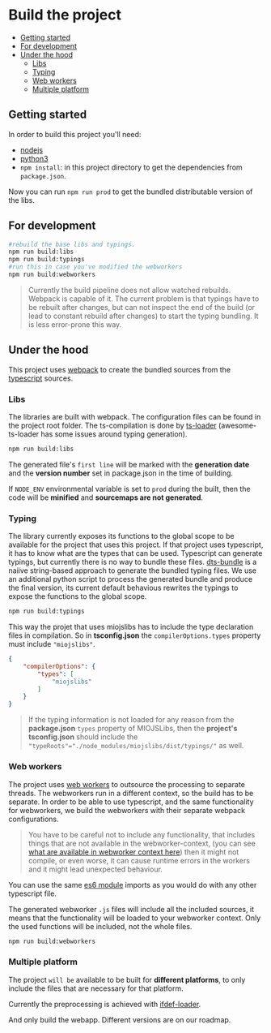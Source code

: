 # Build the project

* [Getting started](#getting-started)
* [For development](#for-development)
* [Under the hood](#under-the-hood)
  * [Libs](#libs)
  * [Typing](#typing)
  * [Web workers](#web-workers)
  * [Multiple platform](#multiple-platform)

## Getting started

In order to build this project you'll need:

* [nodejs](https://nodejs.org/en/download/)
* [python3](https://www.python.org/downloads/)
* `npm install`: in this project directory to get the dependencies from `package.json`.

Now you can run `npm run prod` to get the bundled distributable version of the libs.

## For development

```bash
#rebuild the base libs and typings.
npm run build:libs
npm run build:typings
#run this in case you've modified the webworkers
npm run build:webworkers
```

> Currently the build pipeline does not allow watched rebuilds. Webpack is capable of it.
> The current problem is that typings have to be rebuilt after changes, but can not inspect the end of the build (or lead to constant rebuild after changes) to start the typing bundling. It is less error-prone this way.

## Under the hood

This project uses [webpack](https://webpack.js.org/)
to create the bundled sources from the [typescript](https://www.typescriptlang.org/) sources.

### Libs

The libraries are built with webpack. The configuration files can be found in the project root folder.
The ts-compilation is done by [ts-loader](https://github.com/TypeStrong/ts-loader) (awesome-ts-loader has some issues around typing generation).

```bash
npm run build:libs
```

The generated file's `first line` will be marked with the **generation date** and the **version number** set in package.json in the time of building.

If `NODE_ENV` environmental variable is set to `prod` during the built, then the code will be **minified** and **sourcemaps are not generated**.

### Typing

The library currently exposes its functions to the global scope to be available for the project that uses this project. If that project uses typescript, it has to know what are the types that can be used. Typescript can generate typings, but currently there is no way to bundle these files. [dts-bundle](https://github.com/TypeStrong/dts-bundle) is a naiive string-based approach to generate the bundled typing files. We use an additional python script to process the generated bundle and produce the final version, its current default behavious rewrites the typings to expose the functions to the global scope.

```bash
npm run build:typings
```

This way the projet that uses miojslibs has to include the type declaration files in compilation.
So in **tsconfig.json** the `compilerOptions.types` property must include `"miojslibs"`.

```json
{
    "compilerOptions": {
        "types": [
            "miojslibs"
        ]
    }
}
```

> If the typing information is not loaded for any reason from the **package.json** `types` property of MIOJSLibs, then the **project's tsconfig.json** should include the `"typeRoots"="./node_modules/miojslibs/dist/typings/"` as well.

<!-- When we'll support `es6` module imports for clients, this step will not be necessary, and the modules should be imported to the files that'll use them. -->

### Web workers

The project uses [web workers](https://developer.mozilla.org/en-US/docs/Web/API/Web_Workers_API/Using_web_workers) to outsource the processing to separate threads.
The webworkers run in a different context, so the build has to be separate.
In order to be able to use typescript, and the same functionality for webworkers,
we build the webworkers with their separate webpack configurations.
> You have to be careful not to include any functionality, that includes things that are not available in the webworker-context,
> (you can see [what are available in webworker context here](https://developer.mozilla.org/en-US/docs/Web/API/Web_Workers_API/Functions_and_classes_available_to_workers))
> then it might not compile, or even worse, it can cause runtime errors in the workers and it might lead unexpected behaviour.

You can use the same [es6 module](https://developer.mozilla.org/en-US/docs/Web/JavaScript/Reference/Statements/import)
imports as you would do with any other typescript file.

The generated webworker `.js` files will include all the included sources, it means that the functionality will be loaded to your webworker context.
Only the used functions will be included, not the whole files.

```bash
npm run build:webworkers
```

### Multiple platform

The project `will be` available to be built for **different platforms**, to only include the files that are necessary for that platform.

Currently the preprocessing is achieved with [ifdef-loader](https://github.com/nippur72/ifdef-loader).

And only build the webapp. Different versions are on our roadmap.